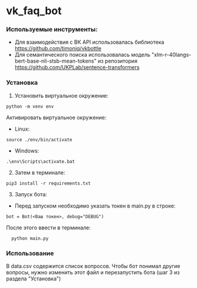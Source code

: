 # vk_faq_bot

### Используемые инструменты:
- Для взаимодействия с ВК API использовалась библиотека https://github.com/timoniq/vkbottle
- Для семантического поиска использовалась модель "xlm-r-40langs-bert-base-nli-stsb-mean-tokens" из репозитория https://github.com/UKPLab/sentence-transformers

### Установка
1. Установить виртуальное окружение:
```
python -m venv env
```
Активировать виртуальное окружение:
* Linux:
```
source ./env/bin/activate
```
* Windows:
```
.\env\Scripts\activate.bat
```
2. Затем в терминале:
```
pip3 install -r requirements.txt
```
3. Запуск бота:
* Перед запуском необходимо указать токен в main.py в строке:
```
bot = Bot(<Ваш токен>, debug="DEBUG")
```
После этого ввести в терминале:
```
  python main.py
```

### Использование

В data.csv содержится список вопросов. Чтобы бот понимал другие вопросы, нужно изменить этот файл и перезапустить бота (шаг 3 из раздела "Установка")
